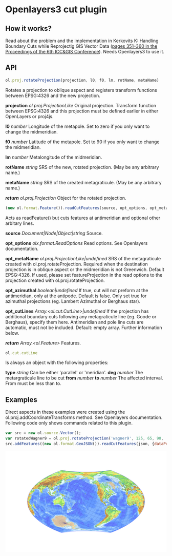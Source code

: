 Openlayers3 cut plugin
======================

How it works?
-------------

Read about the problem and the implementation in Kerkovits K: Handling Boundary Cuts while Reprojectig GIS Vector Data ([pages 351–360 in the Proceedings of the 6th ICC&GIS Conference](https://drive.google.com/file/d/0B0iHyURqv8Ncb3RVTFdJMHZEVDQ/view)). Needs Openlayers3 to use it.

API
---

```javascript
ol.proj.rotateProjection(projection, l0, f0, lm, rotName, metaName)
```

Rotates a projection to oblique aspect and registers transform functions between EPSG:4326 and the new projection.

**projection** *ol.proj.ProjectionLike* Original projection.
Transform function between EPSG:4326 and this projection must be defined earlier in either OpenLayers or proj4js.

**l0** *number* Longitude of the metapole. Set to zero if you only want to change the midmeridian.

**f0** *number* Latitude of the metapole. Set to 90 if you only want to change the midmeridian.

**lm** *number* Metalongitude of the midmeridian.

**rotName** *string* SRS of the new, rotated projection. (May be any arbitrary name.)

**metaName** *string* SRS of the created metagraticule. (May be any arbitrary name.)

**_return_** *ol.proj.Projection* Object for the rotated projection.

```javascript
(new ol.format.Feature()).readCutFeatures(source, opt_options, opt_metaName, opt_azimuthal, opt_cutLines)
```
Acts as readFeature() but cuts features at antimeridian and optional other arbitary lines.

**source** *Document|Node|Object|string* Source.

**opt_options** *olx.format.ReadOptions*  Read options. See Openlayers documentation.

**opt_metaName** *ol.proj.ProjectionLike|undefined*  SRS of the metagraticule created with ol.proj.rotateProjection.
Required when the destination projection is in oblique aspect or the midmeridian is not Greenwich. Default EPSG:4326.
If used, please set featureProjection in the read options to the projection created with ol.proj.rotateProjection.

**opt_azimuthal** *boolean|undefined*  If true, cut will not preform at the antimeridian, only at the antipode.
Default is false. Only set true for azimuthal projections (eg. Lambert Azimuthal or Berghaus star).

**opt_cutLines** *Array.\<ol.cut.CutLine\>|undefined*  If the projection has additional boundary cuts following any metagraticule line
(eg. Goode or Berghaus), specify them here. Antimeridian and pole line cuts are automatic, must not be included. Default: empty array. Further information below.

**_return_** *Array.\<ol.Feature\>* Features.

```javascript
ol.cut.cutLine
```

Is always an object with the following properties:

**type** *string* Can be either 'parallel' or 'meridian'.
**deg** *number* The metargraticule line to be cut
**from** *number*
**to** *number* The affected interval. From must be less than to.


Examples
--------

Direct aspects in these examples were created using the ol.proj.addCoordinateTransforms method. See Openlayers documentation.
Following code only shows commands related to this plugin.

```javascript
var src = new ol.source.Vector();
var rotatedWagner9 = ol.proj.rotateProjection('wagner9', 125, 65, 90, 'wagner9rot', 'meta1');
src.addFeatures((new ol.format.GeoJSON()).readCutFeatures(json, {dataProjection: 'EPSG:4326', featureProjection: 'wagner9rot'}, 'meta1'));
```

![Wagner IX.](img/aitoffwagner.png)
